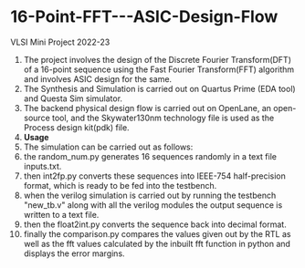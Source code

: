 # 16-Point-FFT---ASIC-Design-Flow
VLSI Mini Project 2022-23
1) The project involves the design of the Discrete Fourier Transform(DFT) of a 16-point sequence using the Fast Fourier Transform(FFT) algorithm and involves ASIC design for the same.
2) The Synthesis and Simulation is carried out on Quartus Prime (EDA tool) and Questa Sim simulator.
3) The backend physical design flow is carried out on OpenLane, an open-source tool, and the Skywater130nm technology file is used as the Process design kit(pdk) file.
4) **Usage**
5) The simulation can be carried out as follows:
6)   the random_num.py generates 16 sequences randomly in a text file inputs.txt.
7)   then int2fp.py converts these sequences into IEEE-754 half-precision format, which is ready to be fed into the testbench.
8)   when the verilog simulation is carried out by running the testbench "new_tb.v" along with all the verilog modules the output sequence is written to a text file.
9)   then the float2int.py converts the sequence back into decimal format.
10)   finally the comparison.py compares the values given out by the RTL as well as the fft values calculated by the inbuilt fft function in python and displays the error margins.
